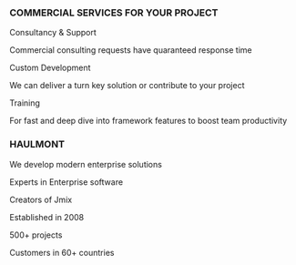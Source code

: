 
### COMMERCIAL SERVICES FOR YOUR PROJECT

Consultancy & Support

Commercial consulting requests have quaranteed response time

Custom Development

We can deliver a turn key solution or contribute to your project

Training

For fast and deep dive into framework features to boost team productivity

### HAULMONT

We develop modern enterprise solutions

Experts in Enterprise software

Creators of Jmix

Established in 2008

500+ projects

Customers in 60+ countries